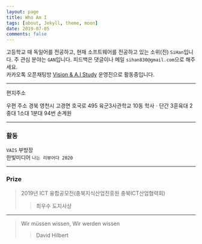 ```yaml
---
layout: page
title: Who Am I
tags: [about, Jekyll, theme, moon]
date: 2019-07-05
comments: false
---
```


고등학교 때 독일어를 전공하고, 현재 소프트웨어를 전공하고 있는 소위(진) `SiHan`입니다. 주 관심 분야는 `GAN`입니다. 피드백은 댓글이나 메일 `sihan830@gmail.com`으로 해주세요.  
카카오톡 오픈채팅방 [Vision & A.I Study](https://v-ais.github.io/) 운영진으로 활동중입니다.

---

편지주소

우편 주소
경북 영천시 고경면 호국로 495 육군3사관학교 10동 학사ㆍ단간 3훈육대 2중대 1소대 1분대 94번 손계원

---

### 활동

`VAIS` 부방장  
한빛미디어 `나는 리뷰어다 2020`

---

### Prize

> 2019년 ICT 융합공모전(충북지식산업진흥원 충북ICT산업협력회)
>
> > 최우수 도지사상

---

> Wir müssen wissen, Wir werden wissen
>
> > David Hilbert
